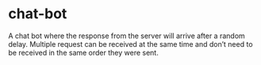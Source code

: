 # chat-bot
A chat bot where the response from the server will arrive after a random delay. Multiple request can be received at the same time and don’t need to be received in the same order they were sent.
